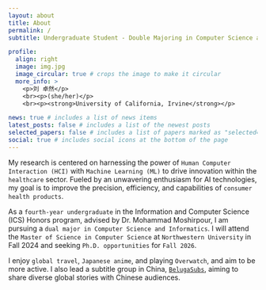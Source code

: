 ```yaml
---
layout: about
title: About
permalink: /
subtitle: Undergraduate Student - Double Majoring in Computer Science and Informatics

profile:
  align: right
  image: img.jpg
  image_circular: true # crops the image to make it circular
  more_info: >
    <p>刘 卓然</p>
    <br><p>(she/her)</p>
    <br><p><strong>University of California, Irvine</strong></p>

news: true # includes a list of news items
latest_posts: false # includes a list of the newest posts
selected_papers: false # includes a list of papers marked as "selected={true}"
social: true # includes social icons at the bottom of the page
---
```


My research is centered on harnessing the power of `Human Computer Interaction (HCI)` with `Machine Learning (ML)` to drive innovation within the `healthcare` sector. Fueled by an unwavering enthusiasm for AI technologies, my goal is to improve the precision, efficiency, and capabilities of `consumer health products`.

As a `fourth-year undergraduate` in the Information and Computer Science (ICS) Honors program, advised by Dr. Mohammad Moshirpour, I am pursuing a `dual major in Computer Science and Informatics`. I will attend the `Master of Science in Computer Science` at `Northwestern University` in Fall 2024 and seeking `Ph.D. opportunities` for `Fall 2026`.

I enjoy `global travel`, `Japanese anime`, and playing `Overwatch`, and aim to be more active. I also lead a subtitle group in China, [`BelugaSubs`](https://www.belugasubs.com), aiming to share diverse global stories with Chinese audiences.
